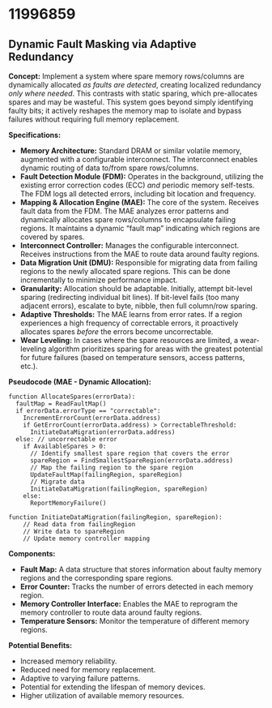 # 11996859

## Dynamic Fault Masking via Adaptive Redundancy

**Concept:** Implement a system where spare memory rows/columns are dynamically allocated *as faults are detected*, creating localized redundancy *only where needed*. This contrasts with static sparing, which pre-allocates spares and may be wasteful. This system goes beyond simply identifying faulty bits; it actively reshapes the memory map to isolate and bypass failures without requiring full memory replacement.

**Specifications:**

*   **Memory Architecture:** Standard DRAM or similar volatile memory, augmented with a configurable interconnect. The interconnect enables dynamic routing of data to/from spare rows/columns.
*   **Fault Detection Module (FDM):** Operates in the background, utilizing the existing error correction codes (ECC) *and* periodic memory self-tests. The FDM logs all detected errors, including bit location and frequency.
*   **Mapping & Allocation Engine (MAE):**  The core of the system. Receives fault data from the FDM.  The MAE analyzes error patterns and dynamically allocates spare rows/columns to encapsulate failing regions. It maintains a dynamic “fault map” indicating which regions are covered by spares.
*   **Interconnect Controller:**  Manages the configurable interconnect. Receives instructions from the MAE to route data around faulty regions.
*   **Data Migration Unit (DMU):**  Responsible for migrating data from failing regions to the newly allocated spare regions. This can be done incrementally to minimize performance impact.
*   **Granularity:** Allocation should be adaptable. Initially, attempt bit-level sparing (redirecting individual bit lines). If bit-level fails (too many adjacent errors), escalate to byte, nibble, then full column/row sparing.
*   **Adaptive Thresholds:** The MAE learns from error rates. If a region experiences a high frequency of correctable errors, it proactively allocates spares *before* the errors become uncorrectable.
*   **Wear Leveling:** In cases where the spare resources are limited, a wear-leveling algorithm prioritizes sparing for areas with the greatest potential for future failures (based on temperature sensors, access patterns, etc.).

**Pseudocode (MAE - Dynamic Allocation):**

```
function AllocateSpares(errorData):
  faultMap = ReadFaultMap()
  if errorData.errorType == "correctable":
    IncrementErrorCount(errorData.address)
    if GetErrorCount(errorData.address) > CorrectableThreshold:
      InitiateDataMigration(errorData.address)
  else: // uncorrectable error
    if AvailableSpares > 0:
      // Identify smallest spare region that covers the error
      spareRegion = FindSmallestSpareRegion(errorData.address)
      // Map the failing region to the spare region
      UpdateFaultMap(failingRegion, spareRegion)
      // Migrate data
      InitiateDataMigration(failingRegion, spareRegion)
    else:
      ReportMemoryFailure()

function InitiateDataMigration(failingRegion, spareRegion):
    // Read data from failingRegion
    // Write data to spareRegion
    // Update memory controller mapping
```

**Components:**

*   **Fault Map:** A data structure that stores information about faulty memory regions and the corresponding spare regions.
*   **Error Counter:** Tracks the number of errors detected in each memory region.
*   **Memory Controller Interface:** Enables the MAE to reprogram the memory controller to route data around faulty regions.
*   **Temperature Sensors:** Monitor the temperature of different memory regions.

**Potential Benefits:**

*   Increased memory reliability.
*   Reduced need for memory replacement.
*   Adaptive to varying failure patterns.
*   Potential for extending the lifespan of memory devices.
*   Higher utilization of available memory resources.